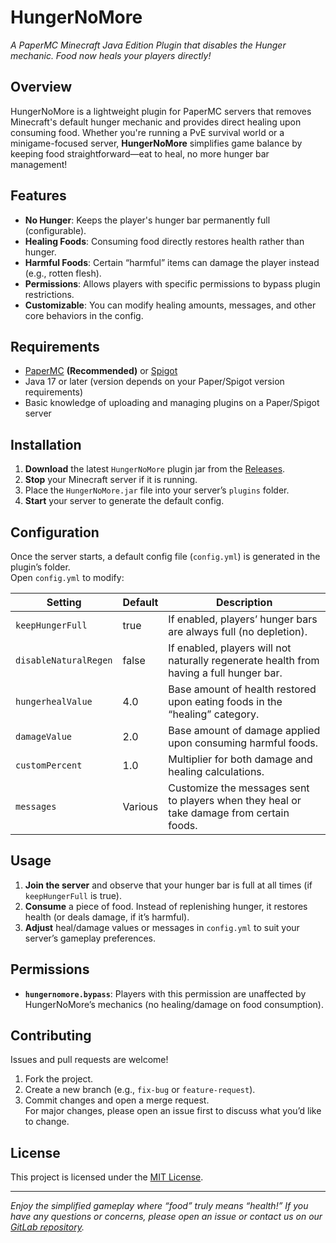 # HungerNoMore
_A PaperMC Minecraft Java Edition Plugin that disables the Hunger mechanic. Food now heals your players directly!_

## Overview
HungerNoMore is a lightweight plugin for PaperMC servers that removes Minecraft's default hunger mechanic and provides direct healing upon consuming food. Whether you're running a PvE survival world or a minigame-focused server, **HungerNoMore** simplifies game balance by keeping food straightforward—eat to heal, no more hunger bar management!

## Features
- **No Hunger**: Keeps the player's hunger bar permanently full (configurable).
- **Healing Foods**: Consuming food directly restores health rather than hunger.
- **Harmful Foods**: Certain “harmful” items can damage the player instead (e.g., rotten flesh).
- **Permissions**: Allows players with specific permissions to bypass plugin restrictions.
- **Customizable**: You can modify healing amounts, messages, and other core behaviors in the config.

## Requirements
- [PaperMC](https://papermc.io/) **(Recommended)** or [Spigot](https://www.spigotmc.org/) 
- Java 17 or later (version depends on your Paper/Spigot version requirements)
- Basic knowledge of uploading and managing plugins on a Paper/Spigot server

## Installation
1. **Download** the latest `HungerNoMore` plugin jar from the [Releases](#).
2. **Stop** your Minecraft server if it is running.
3. Place the `HungerNoMore.jar` file into your server’s `plugins` folder.
4. **Start** your server to generate the default config.

## Configuration
Once the server starts, a default config file (`config.yml`) is generated in the plugin’s folder.  
Open `config.yml` to modify:

| Setting               | Default | Description                                                                                          |
|-----------------------|---------|------------------------------------------------------------------------------------------------------|
| `keepHungerFull`      | true    | If enabled, players’ hunger bars are always full (no depletion).                                     |
| `disableNaturalRegen` | false   | If enabled, players will not naturally regenerate health from having a full hunger bar.              |
| `hungerhealValue`     | 4.0     | Base amount of health restored upon eating foods in the “healing” category.                          |
| `damageValue`         | 2.0     | Base amount of damage applied upon consuming harmful foods.                                          |
| `customPercent`       | 1.0     | Multiplier for both damage and healing calculations.                                                 |
| `messages`            | Various | Customize the messages sent to players when they heal or take damage from certain foods.            |

## Usage
1. **Join the server** and observe that your hunger bar is full at all times (if `keepHungerFull` is true).
2. **Consume** a piece of food. Instead of replenishing hunger, it restores health (or deals damage, if it’s harmful).
3. **Adjust** heal/damage values or messages in `config.yml` to suit your server’s gameplay preferences.

## Permissions
- **`hungernomore.bypass`**: Players with this permission are unaffected by HungerNoMore’s mechanics (no healing/damage on food consumption).

## Contributing
Issues and pull requests are welcome! 
1. Fork the project.
2. Create a new branch (e.g., `fix-bug` or `feature-request`).
3. Commit changes and open a merge request.  
For major changes, please open an issue first to discuss what you’d like to change.

## License
This project is licensed under the [MIT License](./LICENSE).

---

_Enjoy the simplified gameplay where “food” truly means “health!” If you have any questions or concerns, please open an issue or contact us on our [GitLab repository](#)._

